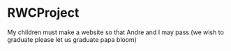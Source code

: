 # RWCProject
My children must make a website so that Andre and I may pass (we wish to graduate please let us graduate papa bloom)
